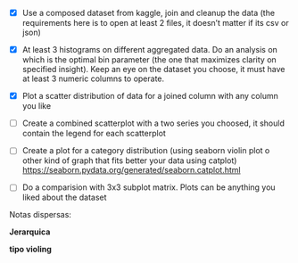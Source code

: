 - [x] Use a composed dataset from kaggle, join and cleanup the data (the requirements here is to open at least 2 files, it doesn’t matter if its csv or json)
- [x] At least 3 histograms on different aggregated data. Do an analysis on which is the optimal bin parameter (the one that maximizes clarity on specified insight). Keep an eye on the dataset you choose, it must have at least 3 numeric columns to operate.
- [x] Plot a scatter distribution of data for a joined column with any column you like
- [ ] Create a combined scatterplot with a two series you choosed, it should contain the legend for each scatterplot
- [ ] Create a plot for a category distribution (using seaborn violin plot o other kind of graph that fits better your data using catplot) https://seaborn.pydata.org/generated/seaborn.catplot.html
- [ ] Do a comparision with 3x3 subplot matrix. Plots can be anything you liked about the dataset



Notas dispersas:

**Jerarquica**

**tipo violing**